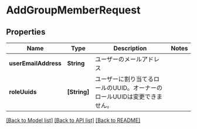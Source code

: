# AddGroupMemberRequest

## Properties
Name | Type | Description | Notes
------------ | ------------- | ------------- | -------------
**userEmailAddress** | **String** | ユーザーのメールアドレス | 
**roleUuids** | **[String]** | ユーザーに割り当てるロールのUUID。オーナーのロールUUIDは変更できません。 | 

[[Back to Model list]](../README.md#documentation-for-models) [[Back to API list]](../README.md#documentation-for-api-endpoints) [[Back to README]](../README.md)


